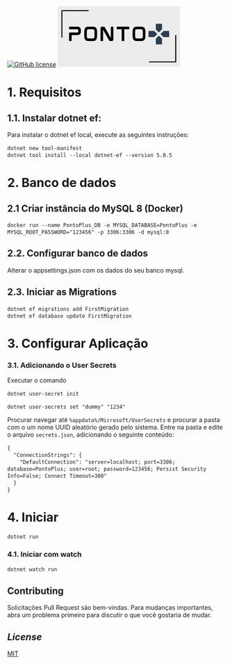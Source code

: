 [![GitHub license](https://img.shields.io/github/license/Naereen/StrapDown.js.svg)](https://github.com/pmarcelojr/PontoPlus/blob/main/LICENSE)
![](/PontoPlus/wwwroot/images/logo1.png)

# 1. Requisitos

## 1.1. Instalar dotnet ef:

Para instalar o dotnet ef local, execute as seguintes instruções:

```
dotnet new tool-manifest
dotnet tool install --local dotnet-ef --version 5.0.5
```

# 2. Banco de dados

## 2.1 Criar instância do MySQL 8 (Docker)

```
docker run --name PontoPlus_DB -e MYSQL_DATABASE=PontoPlus -e MYSQL_ROOT_PASSWORD="123456" -p 3306:3306 -d mysql:8
```

## 2.2. Configurar banco de dados

Alterar o appsettings.json com os dados do seu banco mysql.

## 2.3. Iniciar as Migrations

```
dotnet ef migrations add FirstMigration
dotnet ef database update FirstMigration
```

# 3. Configurar Aplicação

### 3.1. Adicionando o User Secrets

Executar o comando

```
dotnet user-secret init
```

```
dotnet user-secrets set "dummy" "1234"
```

Procurar navegar até `%appdata%/Microsoft/UserSecrets` e procurar a pasta com o um nome UUID aleatório gerado pelo sistema.
Entre na pasta e edite o arquivo `secrets.json`, adicionando o seguinte conteúdo:

```
{
  "ConnectionStrings": {
    "DefaultConnection": "server=localhost; port=3306; database=PontoPlus; user=root; password=123456; Persist Security Info=False; Connect Timeout=300"
  }
}
```

# 4. Iniciar

```
dotnet run
```

### 4.1. Iniciar com watch

```
dotnet watch run
```

## Contributing

Solicitações Pull Request são bem-vindas. Para mudanças importantes, abra um problema primeiro para discutir o que você gostaria de mudar.

## _License_

[MIT](https://choosealicense.com/licenses/mit/)
